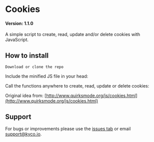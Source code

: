 Cookies
=======
#### Version: 1.1.0

A simple script to create, read, update and/or delete cookies with JavaScript.

How to install
--------------

    Download or clone the repo

Include the minified JS file in your head:

  <script src="kyco.cookies.min.js"></script>

Call the functions anywhere to create, read, update or delete cookies:

  <script>
    // Create a cookie named 'foo' with value 'bar' which will expire in 5 days.
    createCookie('foo', 'bar', 5)

    console.log(readCookie('foo')) // returns 'bar'

    // Update 'foo' to 'newbar' which will expire in 365 days.
    updateCookie('foo', 'newbar', 365)

    deleteCookie('foo') // deletes 'foo'
  </script>


Original idea from: [http://www.quirksmode.org/js/cookies.html](http://www.quirksmode.org/js/cookies.html)


Support
-------

For bugs or improvements please use the [issues tab](https://github.com/kyco/cookies/issues) or email [support@kyco.io](mailto:support@kyco.io).
